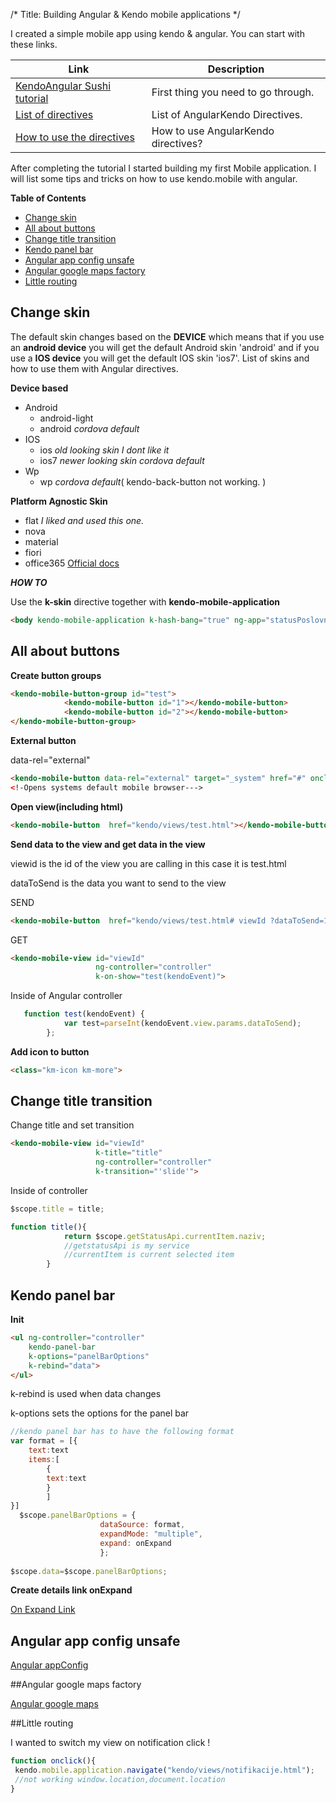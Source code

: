 /*
Title: Building  Angular & Kendo mobile applications
*/

I created a simple mobile app using kendo & angular.
You can start with these links. 


| Link  | Description  |                       
| -------  | ---------------- |
|[KendoAngular Sushi tutorial](http://docs.telerik.com/kendo-ui/mobile/angular/sushi-angular-tutorial "Visit the tutorial!")  |  First thing you need to go through.|
|[List of directives](http://docs.telerik.com/kendo-ui/mobile/angular/angular "AngularKendo directives")             |  List of AngularKendo Directives.   |
|[How to use the directives](http://docs.telerik.com/kendo-ui/mobile/angular/angular "How to use directives")               |  How to use AngularKendo directives?|



After completing the tutorial I started building my first Mobile application.
 I will list some tips and tricks on how to use kendo.mobile with angular.
 
 **Table of Contents**

- [Change skin](#change-skin)
- [All about buttons ](#all-about-buttons)
- [Change title transition](#change-title-transition)
- [Kendo panel bar](#kendo-panel-bar)
- [Angular app config unsafe](#angular-app-config-unsafe)
- [Angular google maps factory](#angular-google-maps-factory)
- [Little routing](#little-routing)


## Change skin
The default skin changes based on the **DEVICE**  which means that if you use an **android device** you will get the default Android skin 'android' 
and if you use a **IOS device** you will get the default IOS skin 'ios7'.
List of skins and how to use them with Angular directives.

**Device based**
+ Android
    - android-light
    - android _cordova default_
+ IOS
    - ios _old looking skin I dont like it_
    - ios7 _newer looking skin cordova default_ 
+ Wp
    - wp _cordova default_( kendo-back-button not working. )
    
**Platform Agnostic Skin**
+ flat _I liked and used this one._
+ nova
+ material
+ fiori
+ office365
[Official docs](http://docs.telerik.com/kendo-ui/mobile/styling "Official documentantion") 


**_HOW TO_**

Use the **k-skin** directive together with **kendo-mobile-application**
```html
<body kendo-mobile-application k-hash-bang="true" ng-app="statusPoslovnicaBankomata" k-skin="'flat'">
```
## All about buttons 

**Create button groups**
```html
<kendo-mobile-button-group id="test">
            <kendo-mobile-button id="1"></kendo-mobile-button>
            <kendo-mobile-button id="2"></kendo-mobile-button>
</kendo-mobile-button-group>        
```
**External button**

data-rel="external"
```html
<kendo-mobile-button data-rel="external" target="_system" href="#" onclick="window.open('link')"></kendo-mobile-button> 
<!-Opens systems default mobile browser--->                                
```
**Open view(including html)**
```html
<kendo-mobile-button  href="kendo/views/test.html"></kendo-mobile-button>
```
**Send data to the view  and get data in the view**

viewid is the id of the view you are calling in this case it is test.html

dataToSend is the data you want to send to the view

SEND
```html
<kendo-mobile-button  href="kendo/views/test.html# viewId ?dataToSend=1"></kendo-mobile-button>
```
GET
```html
<kendo-mobile-view id="viewId"                  
                   ng-controller="controller"                  
                   k-on-show="test(kendoEvent)">
```
Inside of Angular controller
```js
   function test(kendoEvent) {
            var test=parseInt(kendoEvent.view.params.dataToSend);
        };
```
**Add icon to button**
```html
<class="km-icon km-more">
```
## Change title transition

Change title and set transition
```html
<kendo-mobile-view id="viewId"
                   k-title="title"
                   ng-controller="controller"
                   k-transition="'slide'">
```
Inside of controller
```js
$scope.title = title;

function title(){
            return $scope.getStatusApi.currentItem.naziv;
            //getstatusApi is my service
            //currentItem is current selected item
        }
```

## Kendo panel bar

**Init**
```html
<ul ng-controller="controller" 
    kendo-panel-bar 
    k-options="panelBarOptions" 
    k-rebind="data">
</ul>
```
k-rebind is used when data changes

k-options sets the options for the panel bar
```js
//kendo panel bar has to have the following format
var format = [{
    text:text
    items:[
        {
        text:text
        }
        ]
}]
  $scope.panelBarOptions = {
                    dataSource: format,
                    expandMode: "multiple",
                    expand: onExpand
                    };
                    
$scope.data=$scope.panelBarOptions;
```
**Create details link onExpand**


[On Expand Link](https://gist.github.com/josipN/cedc298380948a9cfdca)

## Angular app config unsafe


[Angular appConfig](https://gist.github.com/josipN/6cfb76a28aba3f562181)


##Angular google maps factory

[Angular google maps](https://gist.github.com/josipN/4af8bdbe3ad44f10b4ec)

                                
<!--//And in the Azure app settings of your website/app add a new app setting to match that in the picture below.
//![App Settings](%image_url%/appsettings.png)-->

##Little routing

I wanted to switch my view on notification click !

```js 
function onclick(){
 kendo.mobile.application.navigate("kendo/views/notifikacije.html");
 //not working window.location,document.location
}
```
